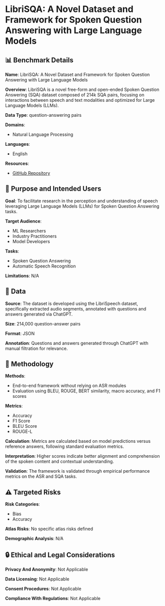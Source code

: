 # LibriSQA: A Novel Dataset and Framework for Spoken Question Answering with Large Language Models

## 📊 Benchmark Details

**Name**: LibriSQA: A Novel Dataset and Framework for Spoken Question Answering with Large Language Models

**Overview**: LibriSQA is a novel free-form and open-ended Spoken Question Answering (SQA) dataset composed of 214k SQA pairs, focusing on interactions between speech and text modalities and optimized for Large Language Models (LLMs).

**Data Type**: question-answering pairs

**Domains**:
- Natural Language Processing

**Languages**:
- English

**Resources**:
- [GitHub Repository](https://github.com/ZihanZhaoSJTU/LibriSQA)

## 🎯 Purpose and Intended Users

**Goal**: To facilitate research in the perception and understanding of speech leveraging Large Language Models (LLMs) for Spoken Question Answering tasks.

**Target Audience**:
- ML Researchers
- Industry Practitioners
- Model Developers

**Tasks**:
- Spoken Question Answering
- Automatic Speech Recognition

**Limitations**: N/A

## 💾 Data

**Source**: The dataset is developed using the LibriSpeech dataset, specifically extracted audio segments, annotated with questions and answers generated via ChatGPT.

**Size**: 214,000 question-answer pairs

**Format**: JSON

**Annotation**: Questions and answers generated through ChatGPT with manual filtration for relevance.

## 🔬 Methodology

**Methods**:
- End-to-end framework without relying on ASR modules
- Evaluation using BLEU, ROUGE, BERT similarity, macro accuracy, and F1 scores

**Metrics**:
- Accuracy
- F1 Score
- BLEU Score
- ROUGE-L

**Calculation**: Metrics are calculated based on model predictions versus reference answers, following standard evaluation metrics.

**Interpretation**: Higher scores indicate better alignment and comprehension of the spoken content and contextual understanding.

**Validation**: The framework is validated through empirical performance metrics on the ASR and SQA tasks.

## ⚠️ Targeted Risks

**Risk Categories**:
- Bias
- Accuracy

**Atlas Risks**:
No specific atlas risks defined

**Demographic Analysis**: N/A

## 🔒 Ethical and Legal Considerations

**Privacy And Anonymity**: Not Applicable

**Data Licensing**: Not Applicable

**Consent Procedures**: Not Applicable

**Compliance With Regulations**: Not Applicable

